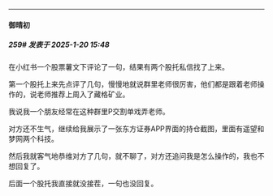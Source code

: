 ﻿
*****

####  御晴初  
##### 259#       发表于 2025-1-20 15:48

在小红书一个股票薯文下评论了一句，结果有两个股托私信找了上来。

第一个股托上来先点评了几句，慢慢地就说群里老师很厉害，他们都是跟着老师操作的，说老师推荐上周入了藏格矿业。

我说我一个朋友经常在这种群里P交割单戏弄老师。

对方还不生气，继续给我展示了一张东方证券APP界面的持仓截图，里面有遥望和梦网两个科技。

然后我就客气地恭维对方了几句，就不聊了，对方还追问我是怎么操作的，我也不想回复了。

后面一个股托我直接就没接茬，一句也没回复。

